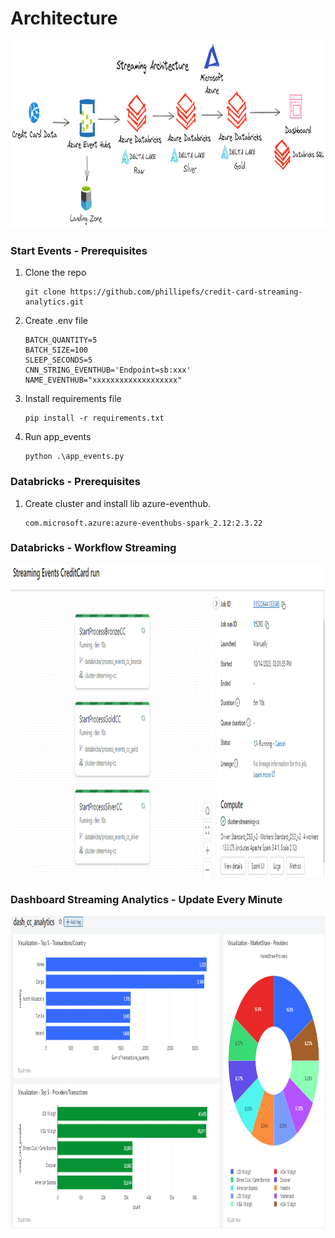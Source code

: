 # Architecture

<div aling="center">
  <img src="images/architecture_image.png" height="300" width="1600">
</div>

### Start Events - Prerequisites
1. Clone the repo
   ```
   git clone https://github.com/phillipefs/credit-card-streaming-analytics.git
   ```
2. Create .env file
   ```
   BATCH_QUANTITY=5
   BATCH_SIZE=100
   SLEEP_SECONDS=5
   CNN_STRING_EVENTHUB='Endpoint=sb:xxx'
   NAME_EVENTHUB="xxxxxxxxxxxxxxxxxxx"
   ```
3. Install requirements file
   ```
   pip install -r requirements.txt
   ```
4. Run app_events
   ```
   python .\app_events.py
   ```

### Databricks - Prerequisites 
1. Create cluster and install lib azure-eventhub. 
   ```
   com.microsoft.azure:azure-eventhubs-spark_2.12:2.3.22
   ```

### Databricks - Workflow Streaming
<div aling="center">
  <img src="images/workflow_databricks.png" height="500" width="2500">
</div>


### Dashboard Streaming Analytics - Update Every Minute

<div aling="center">
  <img src="images/dashboard.PNG" height="500" width="2500">
</div>

